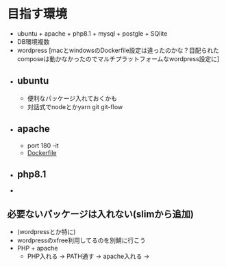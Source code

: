 # 目指す環境
  - ubuntu + apache + php8.1 + mysql + postgle + SQlite
  - DB環境複数
  - wordpress [macとwindowsのDockerfile設定は違ったのかな？目配られたcomposeは動かなかったのでマルチプラットフォームなwordpress設定に]
  - ## ubuntu
    - 便利なパッケージ入れておくかも
    - 対話式でnodeとかyarn git git-flow
  - ## apache
    - port 180 -it
    - [Dockerfile]()
  - ## php8.1
  -
## 必要ないパッケージは入れない(slimから追加)
  - (wordpressとか特に)
  - wordpressのxfree利用してるのを別鯖に行こう
  - PHP + apache
    - PHP入れる → PATH通す → apache入れる →